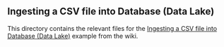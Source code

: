 ## Ingesting a CSV file into Database (Data Lake)
This directory contains the relevant files for the [Ingesting a CSV file into Database (Data Lake)](https://github.com/vmware/versatile-data-kit/wiki/Ingesting-a-CSV-file-into-Database-%28Data-Lake%29)
example from the wiki.

